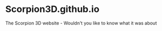 Scorpion3D.github.io
====================

The Scorpion 3D website - Wouldn't you like to know what it was about
